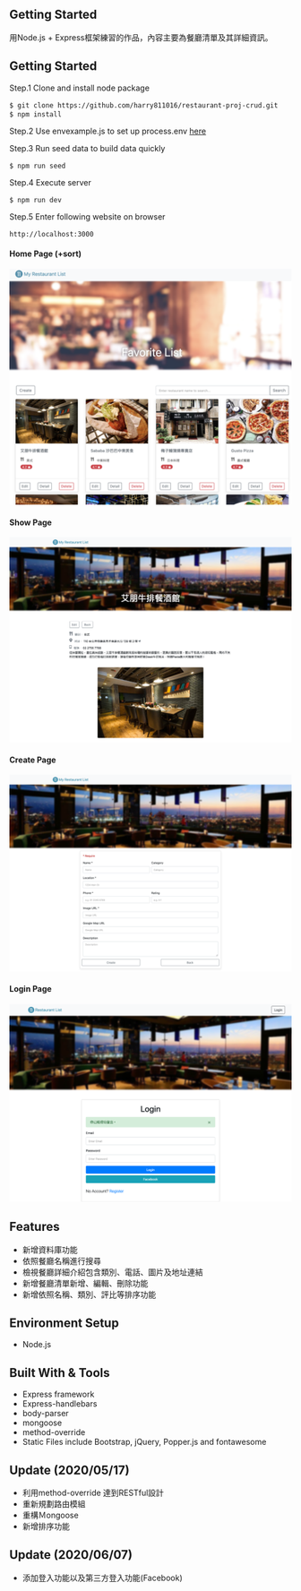 ## Getting Started

用Node.js + Express框架練習的作品，內容主要為餐廳清單及其詳細資訊。

## Getting Started
Step.1 Clone and install node package
```
$ git clone https://github.com/harry811016/restaurant-proj-crud.git
$ npm install
```
Step.2 Use envexample.js to set up process.env [here](/public/envexample.text)

Step.3 Run seed data to build data quickly
```
$ npm run seed
```
Step.4 Execute server 
```
$ npm run dev 
```
Step.5 Enter following website on browser
```
http://localhost:3000
```

#### Home Page (+sort) 

![Webpicture](/public/homepage.png)

#### Show Page

![Webpicture](/public/showpage.png)

#### Create Page

![Webpicture](/public/createpage.png)


#### Login Page

![Webpicture](/public/login.png)

## Features
* 新增資料庫功能
* 依照餐廳名稱進行搜尋
* 檢視餐廳詳細介紹包含類別、電話、圖片及地址連結
* 新增餐廳清單新增、編輯、刪除功能
* 新增依照名稱、類別、評比等排序功能

## Environment Setup
* Node.js

## Built With & Tools
* Express framework
* Express-handlebars
* body-parser
* mongoose
* method-override
* Static Files include Bootstrap, jQuery, Popper.js and fontawesome

## Update (2020/05/17)
* 利用method-override 達到RESTful設計
* 重新規劃路由模組
* 重構Ｍongoose
* 新增排序功能


## Update (2020/06/07)
* 添加登入功能以及第三方登入功能(Facebook)

